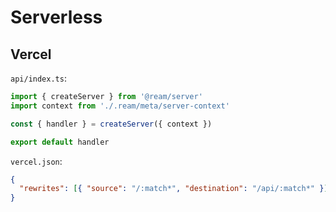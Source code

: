 # Serverless

## Vercel

`api/index.ts`:

```ts
import { createServer } from '@ream/server'
import context from './.ream/meta/server-context'

const { handler } = createServer({ context })

export default handler
```

`vercel.json`:

```json
{
  "rewrites": [{ "source": "/:match*", "destination": "/api/:match*" }]
}
```

